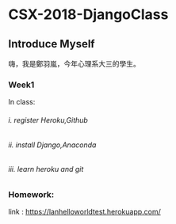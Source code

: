 # CSX-2018-DjangoClass

## Introduce Myself

嗨，我是鄭羽嵐，今年心理系大三的學生。

### Week1

In class:

###### i. register Heroku,Github

###### ii. install Django,Anaconda

###### iii. learn heroku and git

### Homework:

link : https://lanhelloworldtest.herokuapp.com/
